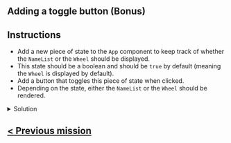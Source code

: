 ## Adding a toggle button (Bonus)

## Instructions

- Add a new piece of state to the `App` component to keep track of whether the `NameList` or the `Wheel` should be displayed.
- This state should be a boolean and should be `true` by default (meaning the `Wheel` is displayed by default).
- Add a button that toggles this piece of state when clicked.
- Depending on the state, either the `NameList` or the `Wheel` should be rendered.

<details>
<summary>Solution</summary>

```jsx
function App() {
  const [names, setNames] = useState([
    "avizinho",
    "kpoisvert",
    "kschmitt",
    "mfessard",
    "nbonnot",
    "pcailly",
    "rdelombre",
    "scourjean",
    "skempf",
    "skim",
    "sretel",
    "tmanachem",
  ]);
  const [selectedNames, setSelectedNames] = useState<string[]>([])
  const [showWheel, setShowWheel] = useState<boolean>(true);

  const handleNameSelected = (name: string) => {
    setNames(names.filter((n) => n !== name));
    setSelectedNames([...selectedNames, name])
  }

  return (
    <div>
      <button onClick={() => setShowWheel(!showWheel)}>
        {showWheel ? "Show Names" : "Show Wheel"}
      </button>
      {showWheel ? (
        <Wheel names={names} />
      ) : (
        <NameList names={names} selectedNames={selectedNames} onNameSelected={handleNameSelected} />
      )}
    </div>
  );
}
```

</details>

## [< Previous mission](./03%20-%20styling%20the%20selected%20names.md)
